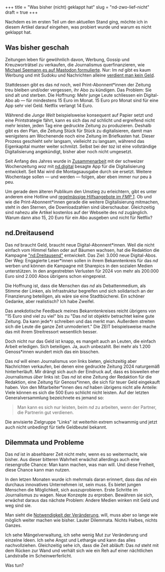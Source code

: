 +++
title = "Was bisher (nicht) geklappt hat"
slug = "nd-zwo-lief-nicht"
draft = true
+++

Nachdem es im ersten Teil um den aktuellen Stand ging, möchte ich in diesem Artikel darauf eingehen, was probiert wurde und warum es nicht geklappt hat.

<!-- more -->

## Was bisher geschah

Zeitungen leben für gewöhnlich davon, Werbung, Gossip und Kreuzworträtsel zu verkaufen, die Journalismus querfinanzieren, wie [Michael Seemann es auf Mastodon formulierte](https://fnordon.de/@mspro/112665708549765732).
Nur: Im _nd_ gibt es kaum Werbung und mit Sudoku und Nachrichten alleine [verdient man kein Geld](https://bullenscheisse.de/2018-11-15-zeitungen/).

Stattdessen gibt es das _nd_ noch, weil Print-Abonnent\*innen der Zeitung treu bleiben und/oder vergessen, ihr Abo zu kündigen.
Das Problem: Sie sind alt und sterben.
Die Hoffnung: Mehr junge Leute schliessen ein Digital-Abo ab — für mindestens 15 Euro im Monat.
15 Euro pro Monat sind für eine App sehr viel Geld.
Netflix verlangt 14 Euro.

Während die _Junge Welt_ beispielsweise konsequent auf Papier setzt und eine Printstrategie fährt, kann es sich das _nd_ schlicht und ergreifend nicht mehr leisten, jeden Tag eine gedruckte Zeitung zu produzieren.
Deshalb gibt es den Plan, die Zeitung Stück für Stück zu digitalisieren, damit man wenigstens am Wochenende noch eine Zeitung im Briefkasten hat.
Dieser Prozess geschieht sehr langsam, vielleicht zu langsam, während das Eigenkapital munter weiter schmilzt.
Selbst bei der _taz_ ist eine vollständige Digitalisierung angekündigt, bisher aber noch nicht umgesetzt. 

Seit Anfang des Jahres wurde in [Zusammenarbeit](https://www.nd-aktuell.de/artikel/1181948.homestory-app-nd-digital-neues-aus-der-postkapitalistischen-zukunft.html) mit der schweizer Wochenzeitung _woz_ mit [nd.digital](https://genossenschaft.nd-aktuell.de/digital) besagte App für die Digitalisierung entwickelt.
Seit Mai wird die Montagsausgabe durch sie ersetzt.
Weitere Wochentage sollen — und werden — folgen, aber eben immer nur peu à peu.

Um gerade dem älteren Publikum den Umstieg zu erleichtern, gibt es unter anderem eine Hotline und [regelmässige Hilfsangebote im _FMP 1_](https://www.nd-aktuell.de/termine/90885.html).
Ob und wie die Print-Abonnent\*innen gerade die weitere Digitalisierung mitmachen, steht in den Sternen, die Downloadzahlen sind überschaubar.
Gleichzeitig sind nahezu alle Artikel kostenlos auf der Webseite des _nd_ zugänglich. 
Warum dann also 15, 20 Euro für ein Abo ausgeben und nicht für Netflix?

## nd.Dreitausend

Das _nd_ braucht Geld, braucht neue Digital-Abonnent\*innen. Weil die nicht einfach vom Himmel fallen oder auf Bäumen wachsen, hat die Redaktion die Kampagne ["nd.Dreitausend"](https://genossenschaft.nd-aktuell.de/nd-dreitausend) entwickelt. Das Ziel: 3.000 neue Digital-Abos.
Der Weg: Engagierte Leser\*innen sollen in ihrem Bekanntenkreis für das _nd_ werben und können die Kampagne mit Sharepics in den sozialen Medien unterstützen.
In den angestrebten Verlusten für 2024 von mehr als 200.000 Euro sind 2.000 Abos übrigens schon eingepreist.

Die Hoffnung ist, dass die Menschen das _nd_ als Debattenmedium, als Stimme der Linken, als Infrastruktur begreifen und sich solidarisch an der Finanzierung beteiligen, als wäre sie eine Stadtbücherei. Ein schöner Gedanke, aber realistisch? Ich habe Zweifel.

Das anekdotische Feedback meines Bekanntenkreises reicht übrigens von "15 Euro sind viel zu viel" bis zu "Das _nd_ ist objektiv betrachtet keine gute Zeitung. Da kann jede\*r schreiben und das merkt man. Außerdem streiten sich die Leute die ganze Zeit unmoderiert."
Die ZEIT beispielsweise mache das mit ihrem Streitressort wesentlich besser.

Doch nicht nur das Geld ist knapp, es mangelt auch an Leuten, die einfach Arbeit erledigen.
Sich beteiligen.
Ja, auch unbezahlt.
Bei mehr als 1.200 Genoss\*innen wundert mich das ein bisschen.

Das _nd_ will einen Journalismus _von_ links bieten, gleichzeitig aber Nachrichten verkaufen, bei denen eine gedruckte Zeitung 2024 naturgemäß hinterherläuft.
Mir drängt sich auch der Eindruck auf, dass es bisweilen eher Journalismus _über_ links ist: Das _nd_ ist eine Zeitung der Redaktion für die Redaktion, eine Zeitung für Genoss\*innen, die sich für teuer Geld eingekauft haben.
Von den Mitarbeiter\*innen des _nd_ haben übrigens nicht alle Anteile: Viele können es sich die 500 Euro schlicht nicht leisten.
Auf der letzten Generalversammlung bezeichnete es jemand so:

> Man kann es sich nur leisten, beim _nd_ zu arbeiten, wenn der Partner, die Partnerin gut verdienen.

Die anvisierte Zielgruppe "Links" ist weiterhin extrem schwammig und jetzt auch nicht unbedingt für tiefe Geldbeutel bekannt.

## Dilemmata und Probleme

Das _nd_ ist in absehbarer Zeit nicht mehr, wenn es so weitermacht, wie bisher.
Aus dieser bitteren Wahrheit erwächst allerdings auch eine riesengroße Chance: Man kann machen, was man will.
Und diese Freiheit, diese Chance kann man nutzen.

In den letzen Monaten wurde ich mehrmals daran erinnert, dass das _nd_ ein durchaus innovatives Unternehmen ist, sein muss.
Es bietet jungen Menschen die Möglichkeit, sich auszuprobieren. Erste Schritte im Journalismus zu wagen.
Neue Konzepte zu erproben.
Bewähren sie sich, erwächst daraus das nächste Problem: Andere Medien winken mit Geld und weg sind sie.

Man sieht die [Notwendigkeit der Veränderung](https://www.nd-aktuell.de/artikel/1183187.nd-genossenschaft-licht-am-ende-des-tunnels.html), will, muss aber so lange wie möglich weiter machen wie bisher.
Lauter Dilemmata.
Nichts Halbes, nichts Ganzes. 

Ich sehe Mängelverwaltung, ich sehe wenig Mut zur Veränderung und einzelne Ideen.
Ich sehe Angst und Lethargie und kann das alles nachvollziehen.
Gleichzeitig sehe ich, dass die Zeit abläuft: Das _nd_ steht mit dem Rücken zur Wand und verhält sich wie ein Reh auf einer nächtlichen Landstraße im Scheinwerferlicht.

Was tun?